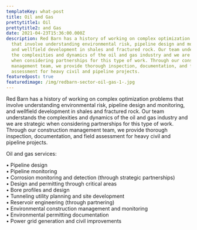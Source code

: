 ```yaml
---
templateKey: what-post
title: Oil and Gas
prettytitle1: Oil
prettytitle2: and Gas
date: 2021-04-23T15:36:00.000Z
description: Red Barn has a history of working on complex optimization problems
  that involve understanding environmental risk, pipeline design and monitoring,
  and wellfield development in shales and fractured rock. Our team understands
  the complexities and dynamics of the oil and gas industry and we are strategic
  when considering partnerships for this type of work. Through our construction
  management team, we provide thorough inspection, documentation, and field
  assessment for heavy civil and pipeline projects.
featuredpost: true
featuredimage: /img/redbarn-sector-oil-gas-1-.jpg
---
```

Red Barn has a history of working on complex optimization problems that involve understanding environmental risk, pipeline design and monitoring, and wellfield development in shales and fractured rock. Our team understands the complexities and dynamics of the oil and gas industry and we are strategic when considering partnerships for this type of work. Through our construction management team, we provide thorough inspection, documentation, and field assessment for heavy civil and pipeline projects.

Oil and gas services:

• Pipeline design  
• Pipeline monitoring  
• Corrosion monitoring and detection (through strategic partnerships)  
• Design and permitting through critical areas  
• Bore profiles and design  
• Tunneling utility planning and site development  
• Reservoir engineering (through partnering)  
• Environmental construction management and monitoring  
• Environmental permitting documentation  
• Power grid generation and civil improvements